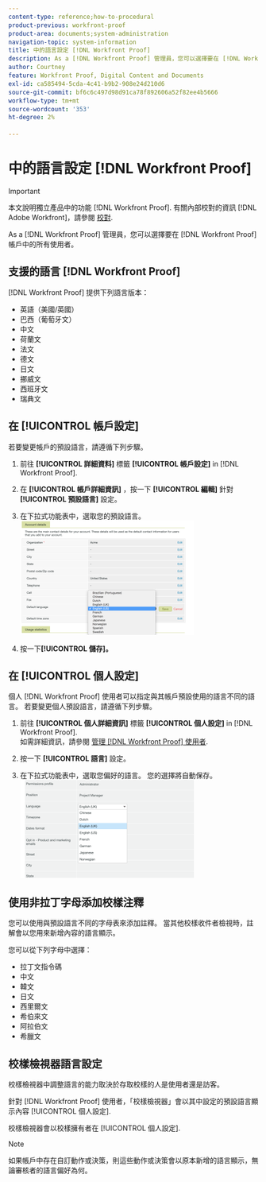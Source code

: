 ```yaml
---
content-type: reference;how-to-procedural
product-previous: workfront-proof
product-area: documents;system-administration
navigation-topic: system-information
title: 中的語言設定 [!DNL Workfront Proof]
description: As a [!DNL Workfront Proof] 管理員，您可以選擇要在 [!DNL Workfront Proof] 帳戶中的所有使用者。
author: Courtney
feature: Workfront Proof, Digital Content and Documents
exl-id: ca585494-5cda-4c41-b9b2-908e24d210d6
source-git-commit: bf6c6c497d98d91ca78f892606a52f82ee4b5666
workflow-type: tm+mt
source-wordcount: '353'
ht-degree: 2%

---
```


# 中的語言設定 [!DNL Workfront Proof]

>[!IMPORTANT]
>
>本文說明獨立產品中的功能 [!DNL Workfront Proof]. 有關內部校對的資訊 [!DNL Adobe Workfront]，請參閱 [校對](../../../review-and-approve-work/proofing/proofing.md).

As a [!DNL Workfront Proof] 管理員，您可以選擇要在 [!DNL Workfront Proof] 帳戶中的所有使用者。

## 支援的語言 [!DNL Workfront Proof]

[!DNL Workfront Proof] 提供下列語言版本：

* 英語（美國/英國）
* 巴西（葡萄牙文）
* 中文
* 荷蘭文
* 法文
* 德文
* 日文
* 挪威文
* 西班牙文
* 瑞典文

## 在 [!UICONTROL 帳戶設定]

若要變更帳戶的預設語言，請遵循下列步驟。

1. 前往 **[!UICONTROL 詳細資料]** 標籤 **[!UICONTROL 帳戶設定]** in [!DNL Workfront Proof].

1. 在 **[!UICONTROL 帳戶詳細資訊]** ，按一下 **[!UICONTROL 編輯]** 針對 **[!UICONTROL 預設語言]** 設定。

1. 在下拉式功能表中，選取您的預設語言。\
   ![account_language_setting.png](assets/account-language-setting-350x230.png)

1. 按一下&#x200B;**[!UICONTROL 儲存]。**

## 在 [!UICONTROL 個人設定]

個人 [!DNL Workfront Proof] 使用者可以指定與其帳戶預設使用的語言不同的語言。 若要變更個人預設語言，請遵循下列步驟。

1. 前往 **[!UICONTROL 個人詳細資訊]** 標籤 **[!UICONTROL 個人設定]** in [!DNL Workfront Proof].\
   如需詳細資訊，請參閱 [管理 [!DNL Workfront Proof] 使用者](../../../workfront-proof/wp-acct-admin/account-settings/manage-wp-users.md).

1. 按一下 **[!UICONTROL 語言]** 設定。
1. 在下拉式功能表中，選取您偏好的語言。 您的選擇將自動保存。\
   ![personal_language_setting.png](assets/personal-language-setting-350x197.png)

## 使用非拉丁字母添加校樣注釋

您可以使用與預設語言不同的字母表來添加註釋。 當其他校樣收件者檢視時，註解會以您用來新增內容的語言顯示。

您可以從下列字母中選擇：

* 拉丁文指令碼
* 中文
* 韓文
* 日文
* 西里爾文
* 希伯來文
* 阿拉伯文
* 希臘文

## 校樣檢視器語言設定

校樣檢視器中調整語言的能力取決於存取校樣的人是使用者還是訪客。

針對 [!DNL Workfront Proof] 使用者，「校樣檢視器」會以其中設定的預設語言顯示內容 [!UICONTROL 個人設定].

校樣檢視器會以校樣擁有者在 [!UICONTROL 個人設定].

>[!NOTE]
>
>如果帳戶中存在自訂動作或決策，則這些動作或決策會以原本新增的語言顯示，無論審核者的語言偏好為何。
